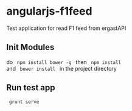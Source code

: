 angularjs-f1feed
================

Test application for read F1 feed from ergastAPI

Init Modules
------------
do <code> npm install bower -g </code> then
<code> npm install </code> and <code> bower install </code> in the project directory

Run test app
------------
<code> grunt serve </code>